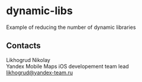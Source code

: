 # dynamic-libs
Example of reducing the number of dynamic libraries

## Contacts

Likhogrud Nikolay\
Yandex Mobile Maps iOS developement team lead\
likhogrud@yandex-team.ru